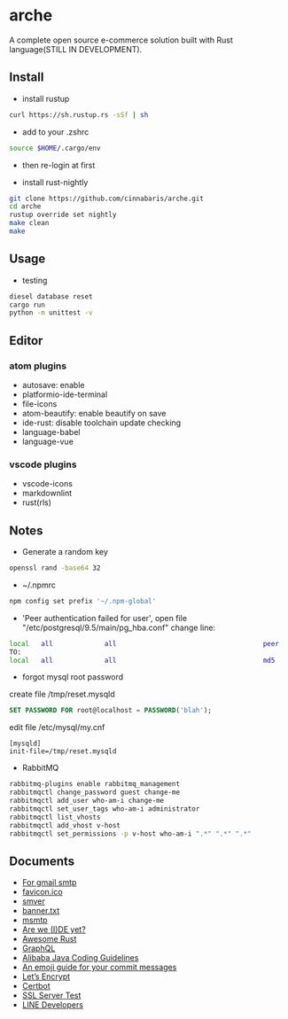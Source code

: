 # arche

A complete open source e-commerce solution built with Rust language(STILL IN DEVELOPMENT).

## Install

-   install rustup

```bash
curl https://sh.rustup.rs -sSf | sh
```

-   add to your .zshrc

```bash
source $HOME/.cargo/env
```

-   then re-login at first

-   install rust-nightly

```bash
git clone https://github.com/cinnabaris/arche.git
cd arche
rustup override set nightly
make clean
make
```

## Usage

-   testing

```bash
diesel database reset
cargo run
python -m unittest -v
```

## Editor

### atom plugins

-   autosave: enable
-   platformio-ide-terminal
-   file-icons
-   atom-beautify: enable beautify on save
-   ide-rust: disable toolchain update checking
-   language-babel
-   language-vue

### vscode plugins

-   vscode-icons
-   markdownlint
-   rust(rls)

## Notes

-   Generate a random key

```bash
openssl rand -base64 32
```

-   ~/.npmrc

```bash
npm config set prefix '~/.npm-global'
```

-   'Peer authentication failed for user', open file "/etc/postgresql/9.5/main/pg_hba.conf" change line:

```bash
local   all             all                                     peer
TO:
local   all             all                                     md5
```

-   forgot mysql root password

create file  /tmp/reset.mysqld

```sql
SET PASSWORD FOR root@localhost = PASSWORD('blah');
```

edit file /etc/mysql/my.cnf

```text
[mysqld]
init-file=/tmp/reset.mysqld
```

-   RabbitMQ

```bash
rabbitmq-plugins enable rabbitmq_management
rabbitmqctl change_password guest change-me
rabbitmqctl add_user who-am-i change-me
rabbitmqctl set_user_tags who-am-i administrator
rabbitmqctl list_vhosts
rabbitmqctl add_vhost v-host
rabbitmqctl set_permissions -p v-host who-am-i ".*" ".*" ".*"
```

## Documents

-   [For gmail smtp](http://stackoverflow.com/questions/20337040/gmail-smtp-debug-error-please-log-in-via-your-web-browser)
-   [favicon.ico](http://icoconvert.com/)
-   [smver](http://semver.org/)
-   [banner.txt](http://patorjk.com/software/taag/)
-   [msmtp](https://wiki.archlinux.org/index.php/msmtp)
-   [Are we (I)DE yet?](https://areweideyet.com/)
-   [Awesome Rust](https://github.com/rust-unofficial/awesome-rust)
-   [GraphQL](https://graphql.org/learn/)
-   [Alibaba Java Coding Guidelines](https://github.com/alibaba/p3c)
-   [An emoji guide for your commit messages](https://gitmoji.carloscuesta.me/)
-   [Let’s Encrypt](https://letsencrypt.org/)
-   [Certbot](https://certbot.eff.org/)
-   [SSL Server Test](https://www.ssllabs.com/ssltest/index.html)
-   [LINE Developers](https://developers.line.me/en/)

